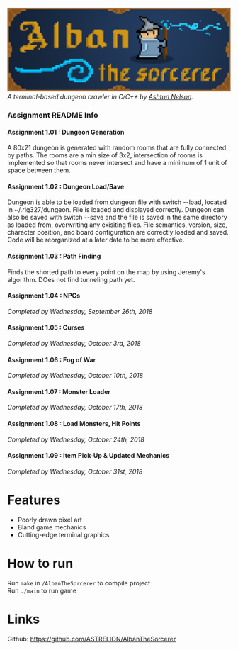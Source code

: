 ![](AlbanBannerSCALED.png)
*A terminal-based dungeon crawler in C/C++ by [Ashton Nelson](https://github.com/ASTRELION).*

### Assignment README Info
#### Assignment 1.01 : Dungeon Generation
A 80x21 dungeon is generated with random rooms that are fully connected by paths. The rooms are a min size of 3x2, intersection of rooms is implemented so that rooms never intersect and have a minimum of 1 unit of space between them.

#### Assignment 1.02 : Dungeon Load/Save
Dungeon is able to be loaded from dungeon file with switch --load, located in ~/.rlg327/dungeon. File is loaded and displayed correctly. Dungeon can also be saved with switch --save and the file is saved in the same directory as loaded from, overwriting any exisiting files. File semantics, version, size, character position, and board configuration are correctly loaded and saved. Code will be reorganized at a later date to be more effective.

#### Assignment 1.03 : Path Finding
Finds the shorted path to every point on the map by using Jeremy's algorithm. DOes not find tunneling path yet.

#### Assignment 1.04 : NPCs
*Completed by Wednesday, September 26th, 2018*

#### Assignment 1.05 : Curses
*Completed by Wednesday, October 3rd, 2018*

#### Assignment 1.06 : Fog of War
*Completed by Wednesday, October 10th, 2018*

#### Assignment 1.07 : Monster Loader
*Completed by Wednesday, October 17th, 2018*

#### Assignment 1.08 : Load Monsters, Hit Points
*Completed by Wednesday, October 24th, 2018*

#### Assignment 1.09 : Item Pick-Up & Updated Mechanics
*Completed by Wednesday, October 31st, 2018*

# Features
- Poorly drawn pixel art
- Bland game mechanics
- Cutting-edge terminal graphics

# How to run
Run `make` in `/AlbanTheSorcerer` to compile project  
Run `./main` to run game

# Links
Github: https://github.com/ASTRELION/AlbanTheSorcerer
